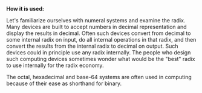 **How it is used:**

Let's familiarize ourselves with numeral systems and examine the radix.
Many devices are built to accept numbers in decimal representation and display the results in decimal. 
Often such devices convert from decimal to some internal radix on input, do all internal operations in that radix, 
and then convert the results from the internal radix to decimal on output. 
Such devices could in principle use any radix internally.
The people who design such computing devices sometimes wonder 
what would be the "best" radix to use internally for the radix economy.

The octal, hexadecimal and base-64 systems are often used in computing because of their ease as shorthand for binary.
